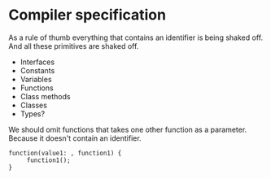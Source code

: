 Compiler specification
======================

As a rule of thumb everything that contains an identifier is being shaked off. And all these primitives are shaked off.

- Interfaces
- Constants
- Variables
- Functions
- Class methods
- Classes
- Types?

We should omit functions that takes one other function as a parameter. Because it doesn't contain an identifier.

```
function(value1: , function1) {
     function1();
}
```